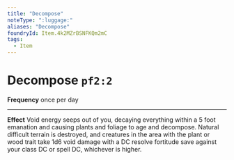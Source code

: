 ```yaml
---
title: "Decompose"
noteType: ":luggage:"
aliases: "Decompose"
foundryId: Item.4k2MZrBSNFKQm2mC
tags:
  - Item
---
```


# Decompose `pf2:2`

**Frequency** once per day

* * *

**Effect** Void energy seeps out of you, decaying everything within a 5 foot emanation and causing plants and foliage to age and decompose. Natural difficult terrain is destroyed, and creatures in the area with the plant or wood trait take 1d6 void damage with a DC resolve fortitude save against your class DC or spell DC, whichever is higher.

